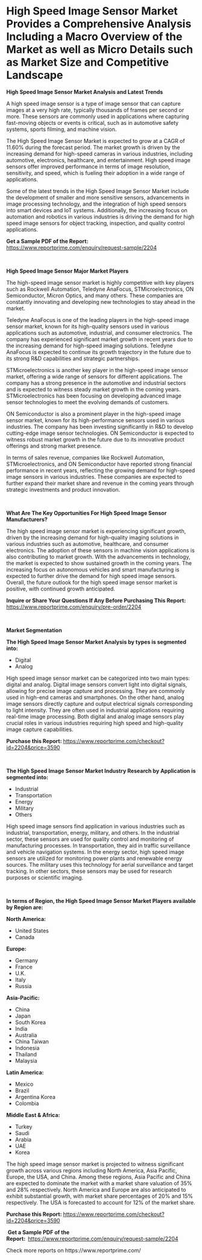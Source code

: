 <p><h1>High Speed Image Sensor Market Provides a Comprehensive Analysis Including a Macro Overview of the Market as well as Micro Details such as Market Size and Competitive Landscape</h1></p><p><strong>High Speed Image Sensor Market Analysis and Latest Trends</strong></p>
<p><p>A high speed image sensor is a type of image sensor that can capture images at a very high rate, typically thousands of frames per second or more. These sensors are commonly used in applications where capturing fast-moving objects or events is critical, such as in automotive safety systems, sports filming, and machine vision.</p><p>The High Speed Image Sensor Market is expected to grow at a CAGR of 11.60% during the forecast period. The market growth is driven by the increasing demand for high-speed cameras in various industries, including automotive, electronics, healthcare, and entertainment. High speed image sensors offer improved performance in terms of image resolution, sensitivity, and speed, which is fueling their adoption in a wide range of applications.</p><p>Some of the latest trends in the High Speed Image Sensor Market include the development of smaller and more sensitive sensors, advancements in image processing technology, and the integration of high speed sensors into smart devices and IoT systems. Additionally, the increasing focus on automation and robotics in various industries is driving the demand for high speed image sensors for object tracking, inspection, and quality control applications.</p></p>
<p><strong>Get a Sample PDF of the Report:&nbsp;</strong> <a href="https://www.reportprime.com/enquiry/request-sample/2204">https://www.reportprime.com/enquiry/request-sample/2204</a></p>
<p>&nbsp;</p>
<p><strong>High Speed Image Sensor Major Market Players</strong></p>
<p><p>The high-speed image sensor market is highly competitive with key players such as Rockwell Automation, Teledyne AnaFocus, STMicroelectronics, ON Semiconductor, Micron Optics, and many others. These companies are constantly innovating and developing new technologies to stay ahead in the market.</p><p>Teledyne AnaFocus is one of the leading players in the high-speed image sensor market, known for its high-quality sensors used in various applications such as automotive, industrial, and consumer electronics. The company has experienced significant market growth in recent years due to the increasing demand for high-speed imaging solutions. Teledyne AnaFocus is expected to continue its growth trajectory in the future due to its strong R&D capabilities and strategic partnerships.</p><p>STMicroelectronics is another key player in the high-speed image sensor market, offering a wide range of sensors for different applications. The company has a strong presence in the automotive and industrial sectors and is expected to witness steady market growth in the coming years. STMicroelectronics has been focusing on developing advanced image sensor technologies to meet the evolving demands of customers.</p><p>ON Semiconductor is also a prominent player in the high-speed image sensor market, known for its high-performance sensors used in various industries. The company has been investing significantly in R&D to develop cutting-edge image sensor technologies. ON Semiconductor is expected to witness robust market growth in the future due to its innovative product offerings and strong market presence.</p><p>In terms of sales revenue, companies like Rockwell Automation, STMicroelectronics, and ON Semiconductor have reported strong financial performance in recent years, reflecting the growing demand for high-speed image sensors in various industries. These companies are expected to further expand their market share and revenue in the coming years through strategic investments and product innovation.</p></p>
<p>&nbsp;</p>
<p><strong>What Are The Key Opportunities For High Speed Image Sensor Manufacturers?</strong></p>
<p><p>The high speed image sensor market is experiencing significant growth, driven by the increasing demand for high-quality imaging solutions in various industries such as automotive, healthcare, and consumer electronics. The adoption of these sensors in machine vision applications is also contributing to market growth. With the advancements in technology, the market is expected to show sustained growth in the coming years. The increasing focus on autonomous vehicles and smart manufacturing is expected to further drive the demand for high speed image sensors. Overall, the future outlook for the high speed image sensor market is positive, with continued growth anticipated.</p></p>
<p><strong>Inquire or Share Your Questions If Any Before Purchasing This Report:</strong> <a href="https://www.reportprime.com/enquiry/pre-order/2204">https://www.reportprime.com/enquiry/pre-order/2204</a></p>
<p>&nbsp;</p>
<p><strong>Market Segmentation</strong></p>
<p><strong>The High Speed Image Sensor Market Analysis by types is segmented into:</strong></p>
<p><ul><li>Digital</li><li>Analog</li></ul></p>
<p><p>High speed image sensor market can be categorized into two main types: digital and analog. Digital image sensors convert light into digital signals, allowing for precise image capture and processing. They are commonly used in high-end cameras and smartphones. On the other hand, analog image sensors directly capture and output electrical signals corresponding to light intensity. They are often used in industrial applications requiring real-time image processing. Both digital and analog image sensors play crucial roles in various industries requiring high speed and high-quality image capture capabilities.</p></p>
<p><strong>Purchase this Report:&nbsp;</strong><a href="https://www.reportprime.com/checkout?id=2204&price=3590">https://www.reportprime.com/checkout?id=2204&price=3590</a></p>
<p>&nbsp;</p>
<p><strong>The High Speed Image Sensor Market Industry Research by Application is segmented into:</strong></p>
<p><ul><li>Industrial</li><li>Transportation</li><li>Energy</li><li>Military</li><li>Others</li></ul></p>
<p><p>High speed image sensors find application in various industries such as industrial, transportation, energy, military, and others. In the industrial sector, these sensors are used for quality control and monitoring of manufacturing processes. In transportation, they aid in traffic surveillance and vehicle navigation systems. In the energy sector, high speed image sensors are utilized for monitoring power plants and renewable energy sources. The military uses this technology for aerial surveillance and target tracking. In other sectors, these sensors may be used for research purposes or scientific imaging.</p></p>
<p>&nbsp;</p>
<p><strong>In terms of Region, the High Speed Image Sensor Market Players available by Region are:</strong></p>
<p>
    <p> <strong> North America: </strong>
        <ul>
            <li>United States</li>
            <li>Canada</li>
        </ul>
        </p> 
    <p> <strong> Europe: </strong>
        <ul>
            <li>Germany</li>
            <li>France</li>
            <li>U.K.</li>
            <li>Italy</li>
            <li>Russia</li>
        </ul>
        </p> 
    <p> <strong> Asia-Pacific: </strong>
        <ul>
            <li>China</li>
            <li>Japan</li>
            <li>South Korea</li>
            <li>India</li>
            <li>Australia</li>
            <li>China Taiwan</li>
            <li>Indonesia</li>
            <li>Thailand</li>
            <li>Malaysia</li>
        </ul>
        </p> 
    <p> <strong> Latin America: </strong>
        <ul>
            <li>Mexico</li>
            <li>Brazil</li>
            <li>Argentina Korea</li>
            <li>Colombia</li>
        </ul>
        </p> 
    <p> <strong> Middle East & Africa: </strong>
        <ul>
            <li>Turkey</li>
            <li>Saudi</li>
            <li>Arabia</li>
            <li>UAE</li>
            <li>Korea</li>
        </ul>
    </p>
    </p>
<p><p>The high speed image sensor market is projected to witness significant growth across various regions including North America, Asia Pacific, Europe, the USA, and China. Among these regions, Asia Pacific and China are expected to dominate the market with a market share valuation of 35% and 28% respectively. North America and Europe are also anticipated to exhibit substantial growth, with market share percentages of 20% and 15% respectively. The USA is forecasted to account for 12% of the market share.</p></p>
<p><strong>Purchase this Report: </strong><a href="https://www.reportprime.com/checkout?id=2204&price=3590">https://www.reportprime.com/checkout?id=2204&price=3590</a></p>
<p>&nbsp;<strong>Get a Sample PDF of the Report:&nbsp;&nbsp;</strong><a href="https://www.reportprime.com/enquiry/request-sample/2204">https://www.reportprime.com/enquiry/request-sample/2204</a></p>
<p><strong></strong></p>
<p>Check more reports on https://www.reportprime.com/</p>